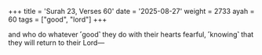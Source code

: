+++
title = 'Surah 23, Verses 60'
date = '2025-08-27'
weight = 2733
ayah = 60
tags = ["good", "lord"]
+++

and who do whatever ˹good˺ they do with their hearts fearful, ˹knowing˺ that they will return to their Lord—